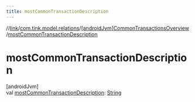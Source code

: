 ```yaml
---
title: mostCommonTransactionDescription
---
```

//[link](../../../index.html)/[com.tink.model.relations](../index.html)/[[androidJvm]CommonTransactionsOverview](index.html)/[mostCommonTransactionDescription](most-common-transaction-description.html)



# mostCommonTransactionDescription



[androidJvm]\
val [mostCommonTransactionDescription](most-common-transaction-description.html): [String](https://kotlinlang.org/api/latest/jvm/stdlib/kotlin/-string/index.html)




